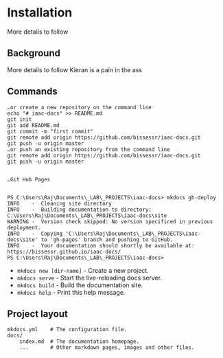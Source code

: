 # Installation
More details to follow

## Background
More details to follow
Kieran is a pain in the ass


## Commands
```
…or create a new repository on the command line
echo "# iaac-docs" >> README.md
git init
git add README.md
git commit -m "first commit"
git remote add origin https://github.com/bissessr/iaac-docs.git
git push -u origin master
…or push an existing repository from the command line
git remote add origin https://github.com/bissessr/iaac-docs.git
git push -u origin master


…Git Hub Pages


PS C:\Users\Raj\Documents\_LAB\_PROJECTS\iaac-docs> mkdocs gh-deploy
INFO    -  Cleaning site directory
INFO    -  Building documentation to directory: C:\Users\Raj\Documents\_LAB\_PROJECTS\iaac-docs\site
WARNING -  Version check skipped: No version specificed in previous deployment.
INFO    -  Copying 'C:\Users\Raj\Documents\_LAB\_PROJECTS\iaac-docs\site' to 'gh-pages' branch and pushing to GitHub.
INFO    -  Your documentation should shortly be available at: https://bissessr.github.io/iaac-docs/
PS C:\Users\Raj\Documents\_LAB\_PROJECTS\iaac-docs>

```

* `mkdocs new [dir-name]` - Create a new project.
* `mkdocs serve` - Start the live-reloading docs server.
* `mkdocs build` - Build the documentation site.
* `mkdocs help` - Print this help message.

## Project layout

    mkdocs.yml    # The configuration file.
    docs/
        index.md  # The documentation homepage.
        ...       # Other markdown pages, images and other files.
